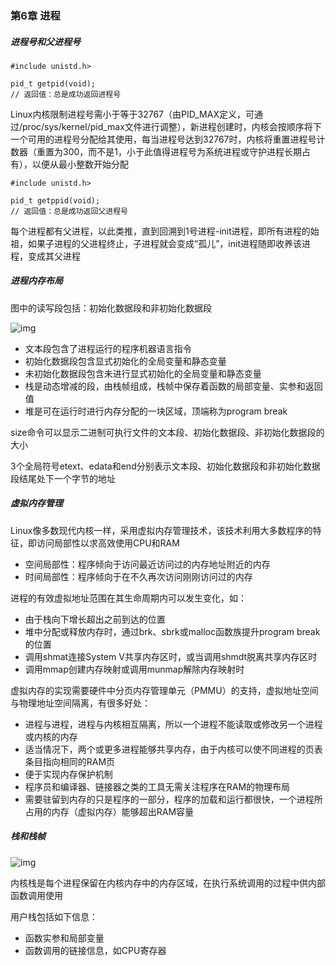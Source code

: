 ### 第6章 进程

##### 进程号和父进程号

```
#include unistd.h>

pid_t getpid(void);
// 返回值：总是成功返回进程号
```

Linux内核限制进程号需小于等于32767（由PID_MAX定义，可通过/proc/sys/kernel/pid_max文件进行调整），新进程创建时，内核会按顺序将下一个可用的进程号分配给其使用，每当进程号达到32767时，内核将重置进程号计数器（重置为300，而不是1，小于此值得进程号为系统进程或守护进程长期占有），以便从最小整数开始分配

```
#include unistd.h>

pid_t getppid(void);
// 返回值：总是成功返回父进程号
```

每个进程都有父进程，以此类推，直到回溯到1号进程-init进程，即所有进程的始祖，如果子进程的父进程终止，子进程就会变成“孤儿”，init进程随即收养该进程，变成其父进程

##### 进程内存布局

图中的读写段包括：初始化数据段和非初始化数据段

![img](https://timgsa.baidu.com/timg?image&quality=80&size=b9999_10000&sec=1572747969338&di=7eaececaf570a17a0a975a7a1b6e3493&imgtype=0&src=http%3A%2F%2Fhiphotos.baidu.com%2Flongzuo%2Fpic%2Fitem%2Fc7674ea7d933c8951320f8c8d11373f0830200ee.jpg)

* 文本段包含了进程运行的程序机器语言指令
* 初始化数据段包含显式初始化的全局变量和静态变量
* 未初始化数据段包含未进行显式初始化的全局变量和静态变量
* 栈是动态增减的段，由栈帧组成，栈帧中保存着函数的局部变量、实参和返回值
* 堆是可在运行时进行内存分配的一块区域，顶端称为program break

size命令可以显示二进制可执行文件的文本段、初始化数据段、非初始化数据段的大小

3个全局符号etext、edata和end分别表示文本段、初始化数据段和非初始化数据段结尾处下一个字节的地址

##### 虚拟内存管理

Linux像多数现代内核一样，采用虚拟内存管理技术，该技术利用大多数程序的特征，即访问局部性以求高效使用CPU和RAM

* 空间局部性：程序倾向于访问最近访问过的内存地址附近的内存
* 时间局部性：程序倾向于在不久再次访问刚刚访问过的内存

进程的有效虚拟地址范围在其生命周期内可以发生变化，如：

* 由于栈向下增长超出之前到达的位置
* 堆中分配或释放内存时，通过brk、sbrk或malloc函数族提升program break的位置
* 调用shmat连接System V共享内存区时，或当调用shmdt脱离共享内存区时
* 调用mmap创建内存映射或调用munmap解除内存映射时

虚拟内存的实现需要硬件中分页内存管理单元（PMMU）的支持，虚拟地址空间与物理地址空间隔离，有很多好处：

* 进程与进程，进程与内核相互隔离，所以一个进程不能读取或修改另一个进程或内核的内存
* 适当情况下，两个或更多进程能够共享内存，由于内核可以使不同进程的页表条目指向相同的RAM页
* 便于实现内存保护机制
* 程序员和编译器、链接器之类的工具无需关注程序在RAM的物理布局
* 需要驻留到内存的只是程序的一部分，程序的加载和运行都很快，一个进程所占用的内存（虚拟内存）能够超出RAM容量

##### 栈和栈帧

![img](https://timgsa.baidu.com/timg?image&quality=80&size=b9999_10000&sec=1572751759031&di=18a2dd4e8b543dbb247953eccc6cb1dd&imgtype=jpg&src=http%3A%2F%2Fimg4.imgtn.bdimg.com%2Fit%2Fu%3D1180818649%2C2062788229%26fm%3D214%26gp%3D0.jpg)

内核栈是每个进程保留在内核内存中的内存区域，在执行系统调用的过程中供内部函数调用使用

用户栈包括如下信息：

* 函数实参和局部变量
* 函数调用的链接信息，如CPU寄存器

